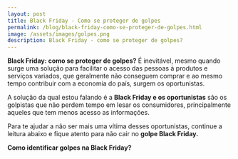 ```yaml
---
layout: post
title: Black Friday - Como se proteger de golpes
permalink: /blog/black-friday-como-se-proteger-de-golpes.html
image: /assets/images/golpes.png
description: Black Friday - como se proteger de golpes?
---
```


**Black Friday: como se proteger de golpes?** É inevitável, mesmo quando surge uma solução para facilitar o acesso das pessoas à produtos e serviços variados, que geralmente não conseguem comprar e ao mesmo tempo contribuir com a economia do país, surgem os oportunistas.


A solução da qual estou falando é a **Black Friday e os oportunistas** são os golpistas que não perdem tempo em lesar os consumidores, principalmente aqueles que tem menos acesso as informações.


Para te ajudar a não ser mais uma vítima desses oportunistas, continue a leitura abaixo e fique atento para não cair no **golpe Black Friday.**


**Como identificar golpes na Black Friday?**